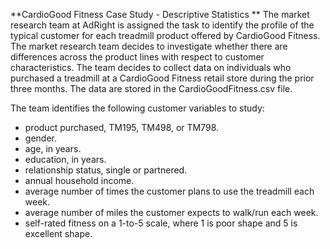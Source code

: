 **CardioGood Fitness Case Study - Descriptive Statistics
**
The market research team at AdRight is assigned the task to identify the profile of the typical customer for each treadmill product offered by CardioGood Fitness. The market research team decides to investigate whether there are differences across the product lines with respect to customer characteristics. The team decides to collect data on individuals who purchased a treadmill at a CardioGood Fitness retail store during the prior three months. The data are stored in the CardioGoodFitness.csv file.

The team identifies the following customer variables to study:

- product purchased, TM195, TM498, or TM798.
- gender.
- age, in years.
- education, in years.
- relationship status, single or partnered.
- annual household income.
- average number of times the customer plans to use the treadmill each week.
- average number of miles the customer expects to walk/run each week.
- self-rated fitness on a 1-to-5 scale, where 1 is poor shape and 5 is excellent shape.
